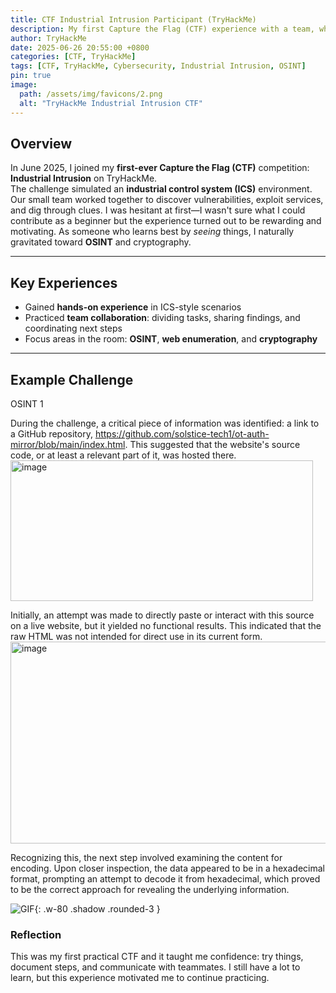 ```yaml
---
title: CTF Industrial Intrusion Participant (TryHackMe)
description: My first Capture the Flag (CTF) experience with a team, where we explored an industrial-themed environment, solved real-world cybersecurity challenges, and learned the value of teamwork.
author: TryHackMe
date: 2025-06-26 20:55:00 +0800
categories: [CTF, TryHackMe]
tags: [CTF, TryHackMe, Cybersecurity, Industrial Intrusion, OSINT]
pin: true
image:
  path: /assets/img/favicons/2.png
  alt: "TryHackMe Industrial Intrusion CTF"
---
```



## Overview

In June 2025, I joined my **first-ever Capture the Flag (CTF)** competition: **Industrial Intrusion** on TryHackMe.  
The challenge simulated an **industrial control system (ICS)** environment. Our small team worked together to discover vulnerabilities, exploit services, and dig through clues. I was hesitant at first—I wasn't sure what I could contribute as a beginner but the experience turned out to be rewarding and motivating. As someone who learns best by *seeing* things, I naturally gravitated toward **OSINT** and cryptography.

---

## Key Experiences

- Gained **hands-on experience** in ICS-style scenarios  
- Practiced **team collaboration**: dividing tasks, sharing findings, and coordinating next steps  
- Focus areas in the room: **OSINT**, **web enumeration**, and **cryptography**

---

## Example Challenge  

OSINT 1

During the challenge, a critical piece of information was identified: a link to a GitHub repository, https://github.com/solstice-tech1/ot-auth-mirror/blob/main/index.html. This suggested that the website's source code, or at least a relevant part of it, was hosted there.
<img width="484" height="225" alt="image" src="https://github.com/user-attachments/assets/42af9184-66cf-410e-8c3a-70f6bb48b0af" />


Initially, an attempt was made to directly paste or interact with this source on a live website, but it yielded no functional results. This indicated that the raw HTML was not intended for direct use in its current form.
<img width="573" height="323" alt="image" src="https://github.com/user-attachments/assets/45c14fb1-3989-4e34-8e16-287597c363a9" />


Recognizing this, the next step involved examining the content for encoding. Upon closer inspection, the data appeared to be in a hexadecimal format, prompting an attempt to decode it from hexadecimal, which proved to be the correct approach for revealing the underlying information.




![GIF](https://media1.giphy.com/media/v1.Y2lkPTc5MGI3NjExYzVrYWRxZzlxNjkwYWlkMHp4em8xNHB6OHYwM3BldXg3czJqdWFjNyZlcD12MV9pbnRlcm5hbF9naWZfYnlfaWQmY3Q9Zw/KMgPHp5bI60qDWPy1A/giphy.gif){: .w-80 .shadow .rounded-3 }


### Reflection

This was my first practical CTF and it taught me confidence: try things, document steps, and communicate with teammates. I still have a lot to learn, but this experience motivated me to continue practicing.

